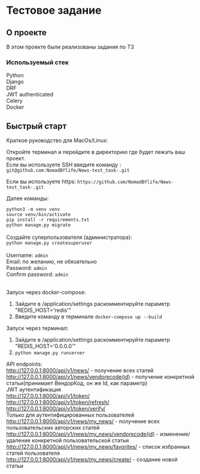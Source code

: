 # Тестовое задание

## О проекте
В этом проекте были реализованы задания по ТЗ


### Используемый стек

Python<br>
Django<br>
DRF<br>
JWT authenticated<br>
Celery<br>
Docker

## Быстрый старт

Краткое руководство для MacOs/Linux:

Откройте терминал и перейдите в директорию где будет лежать ваш проект. <br>
Если вы используете SSH введите команду : `git@github.com:NomadBYlife/News-test_task-.git`

Если вы используете https: `https://github.com/NomadBYlife/News-test_task-.git`


Далее команды:


`python3 -m venv venv` <br>
`source venv/bin/activate`<br>
`pip install -r requirements.txt`<br>
`python manage.py migrate`<br>
<br>
Создайте суперпользователя (администратора):<br>
`python manage.py createsuperuser`<br>
<br>
Username: `admin`<br>
Email: по желанию, не обязательно <br>
Password: `admin`<br>
Confirm password: `admin`<br>
<br>

Запуск через docker-compose: 
1. Зайдите в /application/settings раскомментируйте параметр "REDIS_HOST='redis'"
2. Введите команду в терминале `docker-compose up --build`

Запуск через терминал: <br>
1. Зайдите в /application/settings раскомментируйте параметр "REDIS_HOST='0.0.0.0'"
2. `python manage.py runserver`<br>



API endpoints: <br>
http://127.0.0.1:8000/api/v1/news/  - получение всех статей <br>
http://127.0.0.1:8000/api/v1/news/vendorecode(id)   -  получение конкретной статьи(принимает ВендорКод, он же Id, как параметр) <br>
JWT аутентификация <br>
http://127.0.0.1:8000/api/v1/token/      <br>
http://127.0.0.1:8000/api/v1/token/refresh/     <br>
http://127.0.0.1:8000/api/v1/token/verify/      <br>
Только для аутентифицированных пользователей
http://127.0.0.1:8000/api/v1/news/my_news/   -   получение всех пользовательских авторских статей <br>
http://127.0.0.1:8000/api/v1/news/my_news/vendorecode(id)   -  изменение/удаление конкретной пользовательской статьи <br>
http://127.0.0.1:8000/api/v1/news/my_news/favorites/   -   список избранных статей пользователя<br>
http://127.0.0.1:8000/api/v1/news/my_news/create/   -   создание новой статьи<br>
